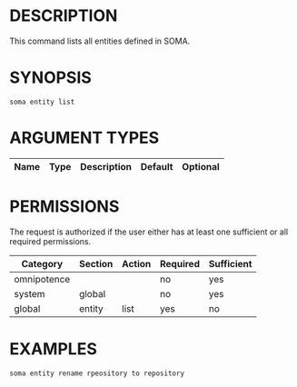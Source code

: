 # DESCRIPTION

This command lists all entities defined in SOMA.

# SYNOPSIS

```
soma entity list
```

# ARGUMENT TYPES

Name | Type |     Description   | Default | Optional
 --- |  --- | ----------------- | ------- | --------

# PERMISSIONS

The request is authorized if the user either has at least one
sufficient or all required permissions.

Category | Section | Action | Required | Sufficient
 ------- | ------- | ------ | -------- | ----------
omnipotence | | | no | yes
system | global | | no | yes
global | entity | list | yes | no

# EXAMPLES

```
soma entity rename rpeository to repository
```

